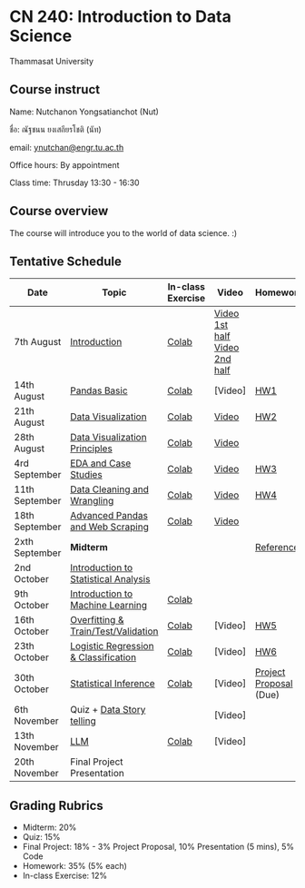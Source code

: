 # CN 240: Introduction to Data Science
Thammasat University 

## Course instruct

Name: Nutchanon Yongsatianchot (Nut)

ชื่อ: ณัฐชนน ยงเสถียรโชติ (นัท)

email: ynutchan@engr.tu.ac.th

Office hours: By appointment

Class time: Thrusday 13:30 - 16:30 

## Course overview 
The course will introduce you to the world of data science. :)

## Tentative Schedule

| Date  |   Topic    | In-class Exercise | Video | Homework | 
| ----- | ---------  | ----------------- | ------| -------- |
| 7th August  |  [Introduction](https://docs.google.com/presentation/d/1yBKEHvhjl6OD3oDUAR2Q-5xrzqrXrBi6g3CaqU6teVA/edit?usp=sharing)    | [Colab](https://colab.research.google.com/github/yongsa-nut/CN240_68-1/blob/main/CN240_Python_Review.ipynb)     | [Video 1st half](https://tuipied-my.sharepoint.com/:v:/g/personal/nutchany_tu_ac_th/EWyRkRgcXHJIh4q0LTWDc2wBFYj1PA4EqyNBz1iiBICPNQ?e=gBf8fI&nav=eyJyZWZlcnJhbEluZm8iOnsicmVmZXJyYWxBcHAiOiJTdHJlYW1XZWJBcHAiLCJyZWZlcnJhbFZpZXciOiJTaGFyZURpYWxvZy1MaW5rIiwicmVmZXJyYWxBcHBQbGF0Zm9ybSI6IldlYiIsInJlZmVycmFsTW9kZSI6InZpZXcifX0%3D) <br> [Video 2nd half](https://tuipied.sharepoint.com/:v:/s/Section_B36DC68F-F703-408B-903C-D7F9BEE83536/Ebzlrou2DJ9IsXnloyfzWgoBflakBp7eWd7B2aD3gsVC_Q?e=9k7gAf&nav=eyJyZWZlcnJhbEluZm8iOnsicmVmZXJyYWxBcHAiOiJTdHJlYW1XZWJBcHAiLCJyZWZlcnJhbFZpZXciOiJTaGFyZURpYWxvZy1MaW5rIiwicmVmZXJyYWxBcHBQbGF0Zm9ybSI6IldlYiIsInJlZmVycmFsTW9kZSI6InZpZXcifX0%3D) |       |   
| 14th August |  [Pandas Basic](https://colab.research.google.com/github/yongsa-nut/CN240_68-1/blob/main/CN240_Lecture_2_Pandas_Basic.ipynb)                              | [Colab](https://colab.research.google.com/github/yongsa-nut/SF251_67_2/blob/main/SF251_In_Class_Exercise_1.ipynb)     | [Video]  | [HW1](https://colab.research.google.com/github/yongsa-nut/CN240_68-1/blob/main/CN240_HW1_2025.ipynb)   |
| 21th August |  [Data Visualization](https://colab.research.google.com/github/yongsa-nut/CN240_68-1/blob/main/CN240_Lecture_3_Visualization_Basic.ipynb) | [Colab](https://colab.research.google.com/github/yongsa-nut/SF251_67_2/blob/main/SF251_In_Class_Exercise_2.ipynb)      | [Video](https://tuipied-my.sharepoint.com/:v:/g/personal/nutchany_tu_ac_th/ES9RiXCtLfFMgceKh_f8JcQBwzRGsXXRxb9XUi6P8J2frg?e=fVlbw2&nav=eyJyZWZlcnJhbEluZm8iOnsicmVmZXJyYWxBcHAiOiJTdHJlYW1XZWJBcHAiLCJyZWZlcnJhbFZpZXciOiJTaGFyZURpYWxvZy1MaW5rIiwicmVmZXJyYWxBcHBQbGF0Zm9ybSI6IldlYiIsInJlZmVycmFsTW9kZSI6InZpZXcifX0%3D)  | [HW2](https://colab.research.google.com/github/yongsa-nut/CN240_68-1/blob/main/CN_240_HW2_Visualization_Basic_2025.ipynb) |    
| 28th August | [Data Visualization Principles](https://docs.google.com/presentation/d/1g1aKeXXVjk4_EGxRq_Hxmhc33i2nALh9WqpQI5SDXIw/edit?usp=sharing)     | [Colab](https://colab.research.google.com/github/yongsa-nut/SF251_67_2/blob/main/SF251_In_Class_Exercise_3.ipynb)     | [Video](https://tuipied-my.sharepoint.com/:v:/g/personal/nutchany_tu_ac_th/Ebz2z_wrq9tOgkY2IB35LcABlWI4onpzeNMP_PkTyU_kbw?e=LvwHS8&nav=eyJyZWZlcnJhbEluZm8iOnsicmVmZXJyYWxBcHAiOiJTdHJlYW1XZWJBcHAiLCJyZWZlcnJhbFZpZXciOiJTaGFyZURpYWxvZy1MaW5rIiwicmVmZXJyYWxBcHBQbGF0Zm9ybSI6IldlYiIsInJlZmVycmFsTW9kZSI6InZpZXcifX0%3D)  |        |   
| 4rd September | [EDA and Case Studies](https://colab.research.google.com/github/yongsa-nut/CN240_68-1/blob/main/CN240_Lecture_5.ipynb)                   | [Colab](https://colab.research.google.com/github/yongsa-nut/SF251_67_2/blob/main/SF251_In_Class_Exercise_4.ipynb)     | [Video](https://tuipied-my.sharepoint.com/:v:/g/personal/nutchany_tu_ac_th/EVUyz7-bi_ZGsWkEmXivOIIBvU4EWHpExWnw5BpLp_eaAA?e=CHDJMy&nav=eyJyZWZlcnJhbEluZm8iOnsicmVmZXJyYWxBcHAiOiJTdHJlYW1XZWJBcHAiLCJyZWZlcnJhbFZpZXciOiJTaGFyZURpYWxvZy1MaW5rIiwicmVmZXJyYWxBcHBQbGF0Zm9ybSI6IldlYiIsInJlZmVycmFsTW9kZSI6InZpZXcifX0%3D)  | [HW3](https://colab.research.google.com/github/yongsa-nut/CN240_68-1/blob/main/CN240_HW3_2025.ipynb)  |      
| 11th September | [Data Cleaning and Wrangling](https://colab.research.google.com/github/yongsa-nut/CN240_68-1/blob/main/CN240_Lecture_6.ipynb)            | [Colab](https://colab.research.google.com/github/yongsa-nut/SF251_67_2/blob/main/SF251_In_Class_Exercise_5.ipynb)     | [Video](https://tuipied-my.sharepoint.com/:v:/g/personal/nutchany_tu_ac_th/EctWOHaU40xFozSaFFUm3PMBBBDFkcnNrFKu5g_lCmTqQg?e=kCmR3e&nav=eyJyZWZlcnJhbEluZm8iOnsicmVmZXJyYWxBcHAiOiJTdHJlYW1XZWJBcHAiLCJyZWZlcnJhbFZpZXciOiJTaGFyZURpYWxvZy1MaW5rIiwicmVmZXJyYWxBcHBQbGF0Zm9ybSI6IldlYiIsInJlZmVycmFsTW9kZSI6InZpZXcifX0%3D) | [HW4](https://colab.research.google.com/github/yongsa-nut/CN240_68-1/blob/main/CN240_HW4_2025.ipynb)   |      
| 18th September | [Advanced Pandas and Web Scraping](https://colab.research.google.com/github/yongsa-nut/CN240_68-1/blob/main/CN240_Lecture_7.ipynb)          | [Colab](https://colab.research.google.com/github/yongsa-nut/SF251_67_2/blob/main/SF251_In_Class_Exercise_6.ipynb)    | [Video](https://tuipied-my.sharepoint.com/:v:/g/personal/nutchany_tu_ac_th/ERXkAlgrVCxBkmA3l_wB1gcBW71TGjTSNAvBwbhg4BZYQQ?e=p0st1K&nav=eyJyZWZlcnJhbEluZm8iOnsicmVmZXJyYWxBcHAiOiJTdHJlYW1XZWJBcHAiLCJyZWZlcnJhbFZpZXciOiJTaGFyZURpYWxvZy1MaW5rIiwicmVmZXJyYWxBcHBQbGF0Zm9ybSI6IldlYiIsInJlZmVycmFsTW9kZSI6InZpZXcifX0%3D)  |       |  
| 2xth September  |  **Midterm** |    |     | [Reference](https://github.com/yongsa-nut/TU_CN240_DataScience_671/blob/main/Reference%20sheet.pdf)   |     
| 2nd October | [Introduction to Statistical Analysis](https://docs.google.com/presentation/d/1cZZbO8R6pSBI-8of8StGoqSWp3Aag4rbFBUodqB0Q4c/edit?usp=sharing)  |  |   |   |       
| 9th October | [Introduction to Machine Learning](https://docs.google.com/presentation/d/1H9zEZgZTRwyq6475zEK5rh6tAw7wZ1_BA7xdfmW6qHk/edit?usp=sharing)    |  [Colab](https://colab.research.google.com/github/yongsa-nut/SF251_67_2/blob/main/SF_251_In_class_Exercise_7.ipynb)     |    |         |  
| 16th October | [Overfitting & Train/Test/Validation](https://docs.google.com/presentation/d/14CI2FYwsANrokcK3swq-FBsvaiyCd-mYU5bJoR3yw-Q/edit?usp=sharing)  | [Colab](https://colab.research.google.com/github/yongsa-nut/SF251_67_2/blob/main/SF_251_In_class_Exercise_8.ipynb)     | [Video]   | [HW5](https://colab.research.google.com/github/yongsa-nut/CN240_68-1/blob/main/CN_240_HW6_Linear_Regression_2025.ipynb) |         
| 23th October | [Logistic Regression & Classification](https://docs.google.com/presentation/d/1M_akhAfDnJI-_RUHfAzQ-w8UT2KskCZeW_yfQBfd2gs/edit?usp=sharing)   | [Colab](https://colab.research.google.com/github/yongsa-nut/SF251_67_2/blob/main/SF_251_In_class_Exercise_9.ipynb)      | [Video]  | [HW6](https://colab.research.google.com/github/yongsa-nut/CN240_68-1/blob/main/CN240_HW7_Logistic_Regression_2025.ipynb)  |    
| 30th October | [Statistical Inference](https://docs.google.com/presentation/d/1vNecAYIrI33pcJ-L7i24GNt0s-0J-4DCaB0Xqr5wUvM/edit?usp=sharing)     | [Colab](https://colab.research.google.com/github/yongsa-nut/SF251_67_2/blob/main/SF_251_In_class_Exercise_10.ipynb)     | [Video]  | [Project Proposal](https://docs.google.com/document/d/1SdspWrsFtILE0lDa5G_uP2pengkjozGvG2E2YWQ1_Po/edit?usp=sharing) (Due)  |      
| 6th November | Quiz + [Data Story telling](https://docs.google.com/presentation/d/1E7gQW0d9vc486b-fgswmsB0qEqdj-DdByaptXZJxW4Q/edit?usp=sharing)  |      | [Video]  |       |       
| 13th November | [LLM](https://docs.google.com/presentation/d/1tJXm_4-0f-pIFr710BITvVyH967e-WwyW6Kr8l9zO_A/edit?usp=sharing)                                  | [Colab](https://colab.research.google.com/github/yongsa-nut/SF251_67_2/blob/main/SF251_LLM.ipynb)  | [Video]   |       |   
| 20th November | Final Project Presentation   |     |     |         |   

## Grading Rubrics
- Midterm: 20%
- Quiz: 15%
- Final Project: 18% - 3% Project Proposal, 10% Presentation (5 mins), 5% Code
- Homework: 35% (5% each)
- In-class Exercise: 12%
